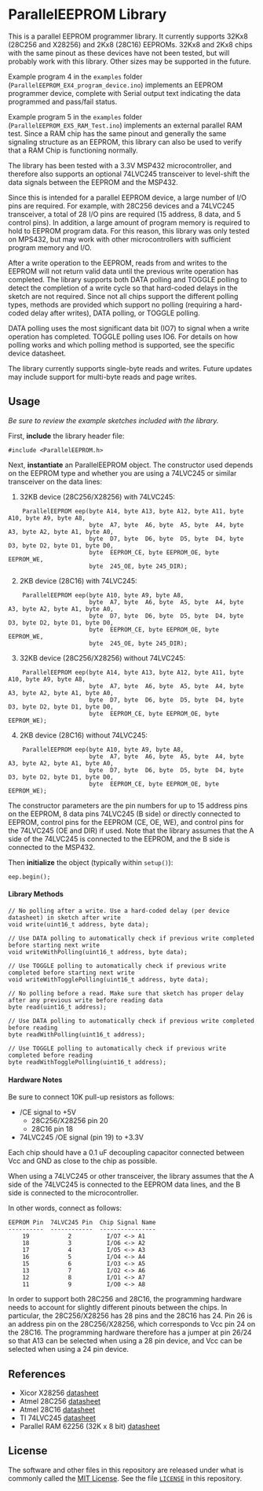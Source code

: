 ParallelEEPROM Library
==========================

This is a parallel EEPROM programmer library. It currently supports 32Kx8 (28C256 and X28256) and 2Kx8 (28C16) EEPROMs. 32Kx8 and 2Kx8 chips with the same pinout as these devices have not been tested, but will probably work with this library. Other sizes may be supported in the future.  

Example program 4 in the `examples` folder (`ParallelEEPROM_EX4_program_device.ino`) implements an EEPROM programmer device, complete with Serial output text indicating the data programmed and pass/fail status.

Example program 5 in the `examples` folder (`ParallelEEPROM_EX5_RAM_Test.ino`) implements an external parallel RAM test. Since a RAM chip has the same pinout and generally the same signaling structure as an EEPROM, this library can also be used to verify that a RAM Chip is functioning normally.

The library has been tested with a 3.3V MSP432 microcontroller, and therefore also supports an optional 74LVC245 transceiver to level-shift the data signals between the EEPROM and the MSP432.

Since this is intended for a parallel EEPROM device, a large number of I/O pins are required. For example, with 28C256 devices and a 74LVC245 transceiver, a total of 28 I/O pins are required (15 address, 8 data, and 5 control pins). In addition, a large amount of program memory is required to hold to EEPROM program data. For this reason, this library was only tested on MPS432, but may work with other microcontrollers with sufficient program memory and I/O.

After a write operation to the EEPROM, reads from and writes to the EEPROM will not return valid data until the previous write operation has completed. The library supports both DATA polling and TOGGLE polling to detect the completion of a write cycle so that hard-coded delays in the sketch are not required. Since not all chips support the different polling types, methods are provided which support no polling (requiring a hard-coded delay after writes), DATA polling, or TOGGLE polling.

DATA polling uses the most significant data bit (IO7) to signal when a write operation has completed. TOGGLE polling uses IO6. For details on how polling works and which polling method is supported, see the specific device datasheet.

The library currently supports single-byte reads and writes. Future updates may include support for multi-byte reads and page writes.

Usage
-----

_Be sure to review the example sketches included with the library._

First, **include** the library header file:

    #include <ParallelEEPROM.h>

Next, **instantiate** an ParallelEEPROM object. The constructor used depends on the EEPROM type and whether you are using a 74LVC245 or similar transceiver on the data lines:

1. 32KB device (28C256/X28256) with 74LVC245:
```
    ParallelEEPROM eep(byte A14, byte A13, byte A12, byte A11, byte A10, byte A9, byte A8,
                       byte  A7, byte  A6, byte  A5, byte  A4, byte  A3, byte A2, byte A1, byte A0,
                       byte  D7, byte  D6, byte  D5, byte  D4, byte  D3, byte D2, byte D1, byte D0,
                       byte  EEPROM_CE, byte EEPROM_OE, byte EEPROM_WE,
                       byte  245_OE, byte 245_DIR);
```

2. 2KB device (28C16) with 74LVC245:
```
    ParallelEEPROM eep(byte A10, byte A9, byte A8,
                       byte  A7, byte  A6, byte  A5, byte  A4, byte  A3, byte A2, byte A1, byte A0,
                       byte  D7, byte  D6, byte  D5, byte  D4, byte  D3, byte D2, byte D1, byte D0,
                       byte  EEPROM_CE, byte EEPROM_OE, byte EEPROM_WE,
                       byte  245_OE, byte 245_DIR);
```

3. 32KB device (28C256/X28256) without 74LVC245:
```
    ParallelEEPROM eep(byte A14, byte A13, byte A12, byte A11, byte A10, byte A9, byte A8,
                       byte  A7, byte  A6, byte  A5, byte  A4, byte  A3, byte A2, byte A1, byte A0,
                       byte  D7, byte  D6, byte  D5, byte  D4, byte  D3, byte D2, byte D1, byte D0,
                       byte  EEPROM_CE, byte EEPROM_OE, byte EEPROM_WE);
```

4. 2KB device (28C16) without 74LVC245:
```
    ParallelEEPROM eep(byte A10, byte A9, byte A8,
                       byte  A7, byte  A6, byte  A5, byte  A4, byte  A3, byte A2, byte A1, byte A0,
                       byte  D7, byte  D6, byte  D5, byte  D4, byte  D3, byte D2, byte D1, byte D0,
                       byte  EEPROM_CE, byte EEPROM_OE, byte EEPROM_WE);
```

The constructor parameters are the pin numbers for up to 15 address pins on the EEPROM, 8 data pins 74LVC245 (B side) or directly connected to EEPROM, control pins for the EEPROM (CE, OE, WE), and control pins for the 74LVC245 (OE and DIR) if used. Note that the library assumes that the A side of the 74LVC245 is connected to the EEPROM, and the B side is connected to the MSP432.

Then **initialize** the object (typically within `setup()`):

    eep.begin();

#### Library Methods ####

    // No polling after a write. Use a hard-coded delay (per device datasheet) in sketch after write
    void write(uint16_t address, byte data);

    // Use DATA polling to automatically check if previous write completed before starting next write
    void writeWithPolling(uint16_t address, byte data);

    // Use TOGGLE polling to automatically check if previous write completed before starting next write
    void writeWithTogglePolling(uint16_t address, byte data);

    // No polling before a read. Make sure that sketch has proper delay after any previous write before reading data
    byte read(uint16_t address);

    // Use DATA polling to automatically check if previous write completed before reading
    byte readWithPolling(uint16_t address);

    // Use TOGGLE polling to automatically check if previous write completed before reading
    byte readWithTogglePolling(uint16_t address);

#### Hardware Notes ####

Be sure to connect 10K pull-up resistors as follows:
- /CE signal to +5V
  - 28C256/X28256 pin 20
  - 28C16 pin 18
- 74LVC245 /OE signal (pin 19) to +3.3V

Each chip should have a 0.1 uF decoupling capacitor connected between Vcc and GND as close to the chip as possible.

When using a 74LVC245 or other transceiver, the library assumes that the A side of the 74LVC245 is connected to the EEPROM data lines, and the B side is connected to the microcontroller.


In other words, connect as follows:
```
EEPROM Pin  74LVC245 Pin  Chip Signal Name
----------  ------------  ----------------
    19           2          I/O7 <-> A1
    18           3          I/O6 <-> A2
    17           4          I/O5 <-> A3
    16           5          I/O4 <-> A4
    15           6          I/O3 <-> A5
    13           7          I/O2 <-> A6
    12           8          I/O1 <-> A7
    11           9          I/O0 <-> A8
```

In order to support both 28C256 and 28C16, the programming hardware needs to account for slightly different pinouts between the chips. In particular, the 28C256/X28256 has 28 pins and the 28C16 has 24. Pin 26 is an address pin on the 28C256/X28256, which corresponds to Vcc pin 24 on the 28C16. The programming hardware therefore has a jumper at pin 26/24 so that A13 can be selected when using a 28 pin device, and Vcc can be selected when using a 24 pin device.

References
---------------------

+ Xicor X28256 [datasheet][1]
+ Atmel 28C256 [datasheet][3]
+ Atmel 28C16 [datasheet][4]
+ TI 74LVC245 [datasheet][2]
+ Parallel RAM 62256 (32K x 8 bit) [datasheet][5]

License
-------
The software and other files in this repository are released under what is commonly called the [MIT License][100]. See the file [`LICENSE`][101] in this repository.


[1]:http://www.bgmicro.com/pdf/x28256.pdf
[2]:https://www.ti.com/lit/ds/symlink/sn74lvc245a.pdf
[3]:http://ww1.microchip.com/downloads/en/DeviceDoc/doc0006.pdf
[4]:https://www.jameco.com/Jameco/Products/ProdDS/74691AT.pdf
[5]:https://www.jameco.com/Jameco/Products/ProdDS/82472.pdf
[100]: https://choosealicense.com/licenses/mit/
[101]: ./LICENSE

